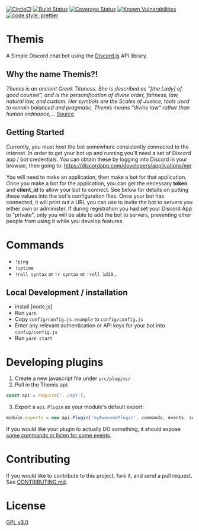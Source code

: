 [![CircleCI](https://circleci.com/gh/ryanSN/Themis-bot.svg?style=svg)](https://circleci.com/gh/ryanSN/Themis-bot)
[![Build Status](https://travis-ci.org/ryanSN/Themis-bot.svg?branch=master)](https://travis-ci.org/ryanSN/Themis-bot)
[![Coverage Status](https://coveralls.io/repos/github/ryanSN/Themis-bot/badge.svg?branch=master)](https://coveralls.io/github/ryanSN/Themis-bot?branch=master)
[![Known Vulnerabilities](https://snyk.io/test/github/ryansn/themis-bot/badge.svg)](https://snyk.io/test/github/ryansn/themis-bot)
[![code style: prettier](https://img.shields.io/badge/code_style-prettier-ff69b4.svg?style=flat-square)](https://github.com/prettier/prettier)

# Themis

A Simple Discord chat bot using the [Discord.js](https://github.com/hydrabolt/discord.js/) API library.

## Why the name Themis?!

_Themis is an ancient Greek Titaness. She is described as "[the Lady] of good counsel", and is the personification of divine order, fairness, law, natural law, and custom. Her symbols are the Scales of Justice, tools used to remain balanced and pragmatic. Themis means "divine law" rather than human ordinance,..._ [Source](https://en.wikipedia.org/wiki/Themis)

## Getting Started

Currently, you must host the bot somewhere consistently connected to the internet. In order to get your bot up and running you'll need a set of Discord app / bot credentials. You can obtain these by logging into Discord in your browser, then going to: https://discordapp.com/developers/applications/me

You will need to make an application, then make a bot for that application. Once you make a bot for the application, you can get the necessary **token** and **client_id** to allow your bot to connect. See below for details on putting these values into the bot's configuration files. Once your bot has connected, it will print out a URL you can use to invite the bot to servers you either own or administer. If during registration you had set your Discord App to "private", only you will be able to add the bot to servers, preventing other people from using it while you develop features.

# Commands

* `!ping`
* `!uptime`
* `!roll syntax` or `!r syntax` or `!roll 1d20`...

## Local Development / installation

* install [node.js]
* Run `yarn`
* Copy `config/config.js.example` to `config/config.js`
* Enter any relevant authentication or API keys for your bot into `config/config.js`
* Run `yarn start`

# Developing plugins

1.  Create a new javascript file under `src/plugins/`
2.  Pull in the Themis api:

```javascript
const api = require('../api');
```

3.  Export a `api.Plugin` as your module's default export:

```javascript
module.exports = new api.Plugin('myAwesomePlugin', commands, events, setupFunction);
```

If you would like your plugin to actually DO something, it should expose [some commands or listen for some events](docs/developing-plugins.md).

# Contributing

If you would like to contribute to this project, fork it, and send a pull request. See [CONTRIBUTING.md](CONTRIBUTING.md).

# License

[GPL v3.0](LICENSE)
